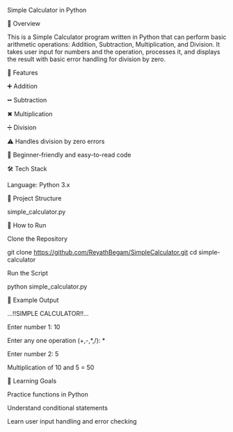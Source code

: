 Simple Calculator in Python

📌 Overview

This is a Simple Calculator program written in Python that can perform basic arithmetic operations: Addition, Subtraction, Multiplication, and Division.
It takes user input for numbers and the operation, processes it, and displays the result with basic error handling for division by zero.

🚀 Features

➕ Addition

➖ Subtraction

✖ Multiplication

➗ Division

⚠ Handles division by zero errors

📜 Beginner-friendly and easy-to-read code

🛠 Tech Stack

Language: Python 3.x

📂 Project Structure

simple_calculator.py

📜 How to Run

Clone the Repository

git clone https://github.com/ReyathBegam/SimpleCalculator.git
cd simple-calculator

Run the Script

python simple_calculator.py

📌 Example Output

...!!SIMPLE CALCULATOR!!...

Enter number 1: 10

Enter any one operation (+,-,*,/): *

Enter number 2: 5

Multiplication of 10 and 5 = 50

🎯 Learning Goals

Practice functions in Python

Understand conditional statements

Learn user input handling and error checking

